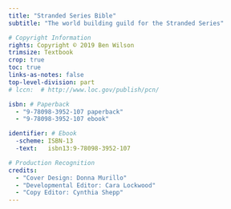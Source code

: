 ```yaml
---
title: "Stranded Series Bible"
subtitle: "The world building guild for the Stranded Series"

# Copyright Information
rights: Copyright © 2019 Ben Wilson
trimsize: Textbook
crop: true
toc: true
links-as-notes: false
top-level-division: part
# lccn:  # http://www.loc.gov/publish/pcn/

isbn: # Paperback
  - "9-78098-3952-107 paperback"
  - "9-78098-3952-107 ebook"

identifier: # Ebook
  -scheme: ISBN-13
  -text:   isbn13:9-78098-3952-107

# Production Recognition
credits:
  - "Cover Design: Donna Murillo"
  - "Developmental Editor: Cara Lockwood"
  - "Copy Editor: Cynthia Shepp"
---
```

